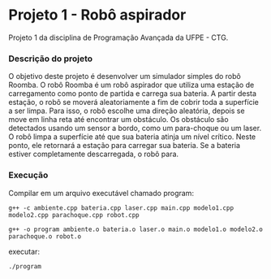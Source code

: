 # Projeto 1 - Robô aspirador
Projeto 1 da disciplina de Programação Avançada da UFPE - CTG.


### Descrição do projeto
O objetivo deste projeto é desenvolver um simulador simples do robô Roomba. O robô Roomba é um robô
aspirador que utiliza uma estação de carregamento como ponto de partida e carrega sua bateria. A partir desta estação,
o robô se moverá aleatoriamente a fim de cobrir toda a superfície a ser limpa. Para isso, o robô escolhe
uma direção aleatória, depois se move em linha reta até encontrar um obstáculo. Os obstáculo são detectados
usando um sensor a bordo, como um para-choque ou um laser. O robô limpa a superfície até que sua bateria
atinja um nível crítico. Neste ponto, ele retornará a estação para carregar sua bateria. Se a bateria estiver
completamente descarregada, o robô para.

### Execução 

Compilar em um arquivo executável chamado program:

```
g++ -c ambiente.cpp bateria.cpp laser.cpp main.cpp modelo1.cpp modelo2.cpp parachoque.cpp robot.cpp
```


```
g++ -o program ambiente.o bateria.o laser.o main.o modelo1.o modelo2.o parachoque.o robot.o
```

executar: 
```
./program
```
